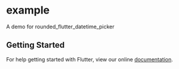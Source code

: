 # example

A demo for rounded_flutter_datetime_picker

## Getting Started

For help getting started with Flutter, view our online
[documentation](https://flutter.io/).
